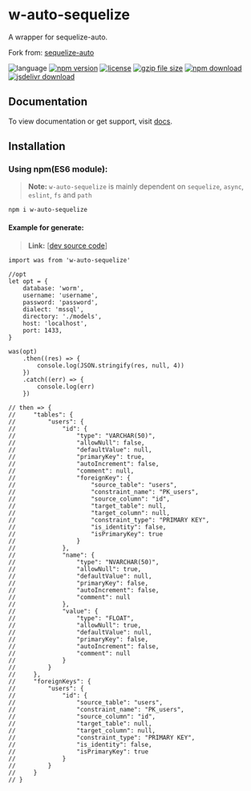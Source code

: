 # w-auto-sequelize
A wrapper for sequelize-auto.

Fork from: [sequelize-auto](https://github.com/sequelize/sequelize-auto)

![language](https://img.shields.io/badge/language-JavaScript-orange.svg) 
[![npm version](http://img.shields.io/npm/v/w-auto-sequelize.svg?style=flat)](https://npmjs.org/package/w-auto-sequelize) 
[![license](https://img.shields.io/npm/l/w-auto-sequelize.svg?style=flat)](https://npmjs.org/package/w-auto-sequelize) 
[![gzip file size](http://img.badgesize.io/yuda-lyu/w-auto-sequelize/master/dist/w-auto-sequelize.umd.js.svg?compression=gzip)](https://github.com/yuda-lyu/w-auto-sequelize)
[![npm download](https://img.shields.io/npm/dt/w-auto-sequelize.svg)](https://npmjs.org/package/w-auto-sequelize) 
[![jsdelivr download](https://img.shields.io/jsdelivr/npm/hm/w-auto-sequelize.svg)](https://www.jsdelivr.com/package/npm/w-auto-sequelize)

## Documentation
To view documentation or get support, visit [docs](https://yuda-lyu.github.io/w-auto-sequelize/WAutoSequelize.html).

## Installation
### Using npm(ES6 module):
> **Note:** `w-auto-sequelize` is mainly dependent on `sequelize`, `async`, `eslint`, `fs` and `path`
```alias
npm i w-auto-sequelize
```
#### Example for generate:
> **Link:** [[dev source code](https://github.com/yuda-lyu/w-auto-sequelize/blob/master/g.mjs)]
```alias
import was from 'w-auto-sequelize'

//opt
let opt = {
    database: 'worm',
    username: 'username',
    password: 'password',
    dialect: 'mssql',
    directory: './models',
    host: 'localhost',
    port: 1433,
}

was(opt)
    .then((res) => {
        console.log(JSON.stringify(res, null, 4))
    })
    .catch((err) => {
        console.log(err)
    })

// then => {
//     "tables": {
//         "users": {
//             "id": {
//                 "type": "VARCHAR(50)",
//                 "allowNull": false,
//                 "defaultValue": null,
//                 "primaryKey": true,
//                 "autoIncrement": false,
//                 "comment": null,
//                 "foreignKey": {
//                     "source_table": "users",
//                     "constraint_name": "PK_users",
//                     "source_column": "id",
//                     "target_table": null,
//                     "target_column": null,
//                     "constraint_type": "PRIMARY KEY",
//                     "is_identity": false,
//                     "isPrimaryKey": true
//                 }
//             },
//             "name": {
//                 "type": "NVARCHAR(50)",
//                 "allowNull": true,
//                 "defaultValue": null,
//                 "primaryKey": false,
//                 "autoIncrement": false,
//                 "comment": null
//             },
//             "value": {
//                 "type": "FLOAT",
//                 "allowNull": true,
//                 "defaultValue": null,
//                 "primaryKey": false,
//                 "autoIncrement": false,
//                 "comment": null
//             }
//         }
//     },
//     "foreignKeys": {
//         "users": {
//             "id": {
//                 "source_table": "users",
//                 "constraint_name": "PK_users",
//                 "source_column": "id",
//                 "target_table": null,
//                 "target_column": null,
//                 "constraint_type": "PRIMARY KEY",
//                 "is_identity": false,
//                 "isPrimaryKey": true
//             }
//         }
//     }
// }
```